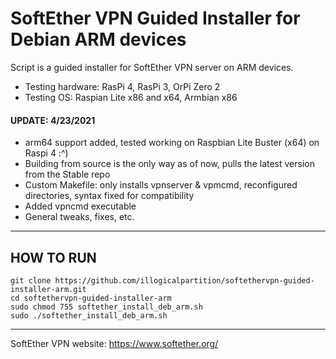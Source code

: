 # SoftEther VPN Guided Installer for Debian ARM devices
Script is a guided installer for SoftEther VPN server on ARM devices.
- Testing hardware: RasPi 4, RasPi 3, OrPi Zero 2
- Testing OS: Raspian Lite x86 and x64, Armbian x86
  
#### UPDATE: 4/23/2021
- arm64 support added, tested working on Raspbian Lite Buster (x64) on Raspi 4 :^)
- Building from source is the only way as of now, pulls the latest version from the Stable repo
- Custom Makefile: only installs vpnserver & vpmcmd, reconfigured directories, syntax fixed for compatibility
- Added vpncmd executable 
- General tweaks, fixes, etc.

---

## HOW TO RUN

```
git clone https://github.com/illogicalpartition/softethervpn-guided-installer-arm.git  
cd softethervpn-guided-installer-arm  
sudo chmod 755 softether_install_deb_arm.sh  
sudo ./softether_install_deb_arm.sh  
```

---


SoftEther VPN website: https://www.softether.org/